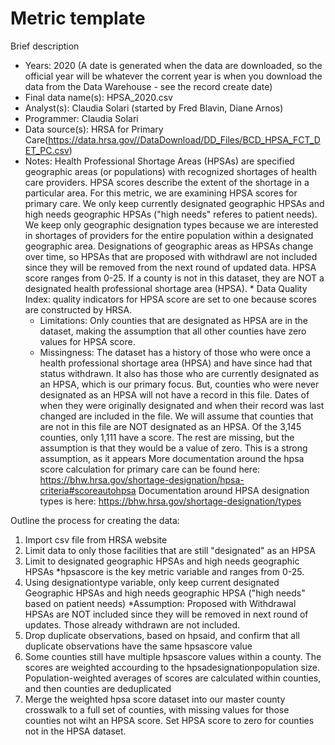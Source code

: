 # Metric template

Brief description

* Years: 2020 (A date is generated when the data are downloaded, so the official year will be whatever the corrent year is when you download the data from the Data Warehouse - see the record create date)
* Final data name(s): HPSA_2020.csv
* Analyst(s): Claudia Solari (started by Fred Blavin, Diane Arnos)
* Programmer: Claudia Solari
* Data source(s): HRSA for Primary Care(https://data.hrsa.gov//DataDownload/DD_Files/BCD_HPSA_FCT_DET_PC.csv)
* Notes: Health Professional Shortage Areas (HPSAs) are specified geographic areas (or populations) with recognized shortages of health care providers. HPSA scores describe the extent of the shortage in a particular area. For this metric, we are examining HPSA scores for primary care. We only keep currently designated geographic HPSAs and high needs geographic HPSAs ("high needs" referes to patient needs). We keep only geographic designation types because we are interested in shortages of providers for the entire population within a designated geographic area. Designations of geographic areas as HPSAs change over time, so HPSAs that are proposed with withdrawl are not included since they will be removed from the next round of updated data. HPSA score ranges from 0-25. If a county is not in this dataset, they are NOT a designated health professional shortage area (HPSA). * Data Quality Index: quality indicators for HPSA score are set to one because scores are constructed by HRSA.
    * Limitations: Only counties that are designated as HPSA are in the dataset, making the assumption that all other counties have zero values for HPSA score. 
    * Missingness: The dataset has a history of those who were once a health professional shortage area (HPSA) and have since had that status withdrawn. It also has those who are currently designated as an HPSA, which is our primary focus. But, counties who were never designated as an HPSA will not have a record in this file. Dates of when they were originally designated and when their record was last changed are included in the file. We will assume that counties that are not in this file are NOT designated as an HPSA. Of the 3,145 counties, only 1,111 have a score. The rest are missing, but the assumption is that they would be a value of zero. This is a strong assumption, as it appears 
More documentation around the hpsa score calculation for primary care can be found here: https://bhw.hrsa.gov/shortage-designation/hpsa-criteria#scoreautohpsa
Documentation around HPSA designation types is here: https://bhw.hrsa.gov/shortage-designation/types

Outline the process for creating the data:    

1. Import csv file from HRSA website
3. Limit data to only those facilities that are still "designated" as an HPSA
4. Limit to designated geographic HPSAs and high needs geographic HPSAs
   *hpsascore is the key metric variable and ranges from 0-25. 
4. Using designationtype variable, only keep current designated Geographic HPSAs and high needs geographic HPSA ("high needs" based on patient needs)
   *Assumption: Proposed with Withdrawal HPSAs are NOT included since they will be removed in next round of updates. Those already withdrawn are not included. 
5. Drop duplicate observations, based on hpsaid, and confirm that all duplicate observations have the same hpsascore value
6. Some counties still have multiple hpsascore values within a county. The scores are weighted accourding to the hpsadesignationpopulation size. Population-weighted averages of scores are calculated within counties, and then counties are deduplicated
6. Merge the weighted hpsa score dataset into our master county crosswalk to a full set of counties, with missing values for those counties not wiht an HPSA score. Set HPSA score to zero for counties not in the HPSA dataset.

